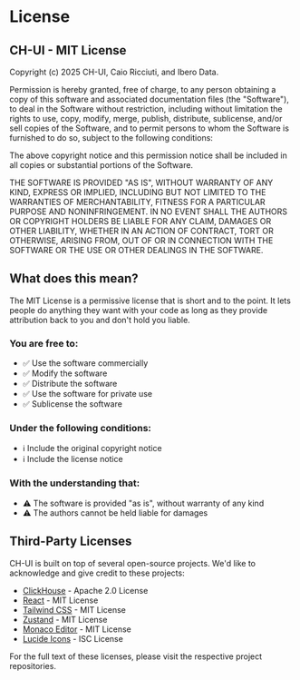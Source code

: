 # License

## CH-UI - MIT License

Copyright (c) 2025 CH-UI, Caio Ricciuti, and Ibero Data.

Permission is hereby granted, free of charge, to any person obtaining a copy
of this software and associated documentation files (the "Software"), to deal
in the Software without restriction, including without limitation the rights
to use, copy, modify, merge, publish, distribute, sublicense, and/or sell
copies of the Software, and to permit persons to whom the Software is
furnished to do so, subject to the following conditions:

The above copyright notice and this permission notice shall be included in all
copies or substantial portions of the Software.

THE SOFTWARE IS PROVIDED "AS IS", WITHOUT WARRANTY OF ANY KIND, EXPRESS OR
IMPLIED, INCLUDING BUT NOT LIMITED TO THE WARRANTIES OF MERCHANTABILITY,
FITNESS FOR A PARTICULAR PURPOSE AND NONINFRINGEMENT. IN NO EVENT SHALL THE
AUTHORS OR COPYRIGHT HOLDERS BE LIABLE FOR ANY CLAIM, DAMAGES OR OTHER
LIABILITY, WHETHER IN AN ACTION OF CONTRACT, TORT OR OTHERWISE, ARISING FROM,
OUT OF OR IN CONNECTION WITH THE SOFTWARE OR THE USE OR OTHER DEALINGS IN THE
SOFTWARE.

## What does this mean?

The MIT License is a permissive license that is short and to the point. It lets people do anything they want with your code as long as they provide attribution back to you and don't hold you liable.

### You are free to:

- ✅ Use the software commercially
- ✅ Modify the software
- ✅ Distribute the software
- ✅ Use the software for private use
- ✅ Sublicense the software

### Under the following conditions:

- ℹ️ Include the original copyright notice
- ℹ️ Include the license notice

### With the understanding that:

- ⚠️ The software is provided "as is", without warranty of any kind
- ⚠️ The authors cannot be held liable for damages

## Third-Party Licenses

CH-UI is built on top of several open-source projects. We'd like to acknowledge and give credit to these projects:

- [ClickHouse](https://github.com/ClickHouse/ClickHouse) - Apache 2.0 License
- [React](https://github.com/facebook/react) - MIT License
- [Tailwind CSS](https://github.com/tailwindlabs/tailwindcss) - MIT License
- [Zustand](https://github.com/pmndrs/zustand) - MIT License
- [Monaco Editor](https://github.com/microsoft/monaco-editor) - MIT License
- [Lucide Icons](https://github.com/lucide-icons/lucide) - ISC License

For the full text of these licenses, please visit the respective project repositories.